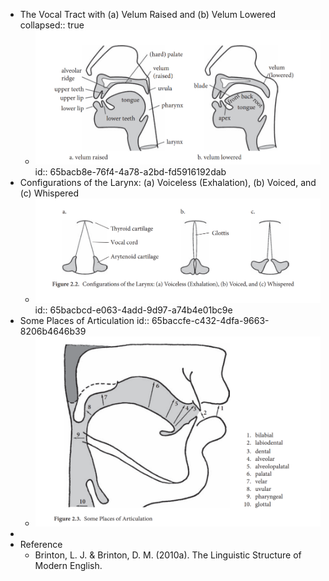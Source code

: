 - The Vocal Tract with (a) Velum Raised and (b) Velum Lowered
  collapsed:: true
	- ![image.png](../assets/image_1706740685037_0.png)
	  id:: 65bacb8e-76f4-4a78-a2bd-fd5916192dab
- Configurations of the Larynx: (a) Voiceless (Exhalation), (b) Voiced, and (c) Whispered
	- ![image.png](../assets/image_1706740807387_0.png)
	  id:: 65bacbcd-e063-4add-9d97-a74b4e01bc9e
- Some Places of Articulation
  id:: 65baccfe-c432-4dfa-9663-8206b4646b39
	- ![image.png](../assets/image_1706740990385_0.png)
-
- Reference
	- Brinton, L. J. & Brinton, D. M. (2010a). The Linguistic Structure of Modern English.